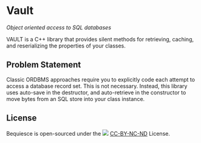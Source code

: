 # Vault
*Object oriented access to SQL databases*

VAULT is a C++ library that provides silent methods for retrieving, caching, and reserializing the properties of your classes.

## Problem Statement

Classic ORDBMS approaches require you to explicitly code each attempt to access a database record set. This is not necessary. Instead, this library uses auto-save in the destructor, and auto-retrieve in the constructor to move bytes from an SQL store into your class instance.

## License

Bequiesce is open-sourced under the
![](http://bequiesce.com/img/CC-BY-NC-ND.png)
[CC-BY-NC-ND](http://htmlpreview.github.com/?https://github.com/joehonton/vault/blob/master/LICENSE.html)
License.

